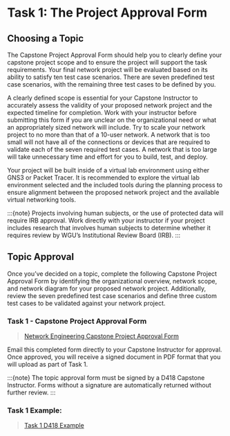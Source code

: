 # Task 1: The Project Approval Form

## Choosing a Topic

The Capstone Project Approval Form should help you to clearly define your capstone project scope and to ensure the project will support the task requirements. Your final network project will be evaluated based on its ability to satisfy ten test case scenarios. There are seven predefined test case scenarios, with the remaining three test cases to be defined by you. 

A clearly defined scope is essential for your Capstone Instructor to accurately assess the validity of your proposed network project and the expected timeline for completion. Work with your instructor before submitting this form if you are unclear on the organizational need or what an appropriately sized network will include. Try to scale your network project to no more than that of a 10-user network. A network that is too small will not have all of the connections or devices that are required to validate each of the seven required test cases. A network that is too large will take unnecessary time and effort for you to build, test, and deploy.  

Your project will be built inside of a virtual lab environment using either GNS3 or Packet Tracer. It is recommended to explore the virtual lab environment selected and the included tools during the planning process to ensure alignment between the proposed network project and the available virtual networking tools.

:::{note}
Projects involving human subjects, or the use of protected data will require IRB approval. Work directly with your instructor if your project includes research that involves human subjects to determine whether it requires review by WGU’s Institutional Review Board (IRB).
:::

## Topic Approval

Once you’ve decided on a topic, complete the following Capstone Project Approval Form by identifying the organizational overview, network scope, and network diagram for your proposed network project. Additionally, review the seven predefined test case scenarios and define three custom test cases to be validated against your network project.

### Task 1 - Capstone Project Approval Form

> [Network Engineering Capstone Project Approval Form](LINK)

Email this completed form directly to your Capstone Instructor for approval. Once approved, you will receive a signed document in PDF format that you will upload as part of Task 1.

:::{note}
The topic approval form must be signed by a D418 Capstone Instructor. Forms without a signature are automatically returned without further review.
:::

### Task 1 Example:

> [Task 1 D418 Example](LINK)